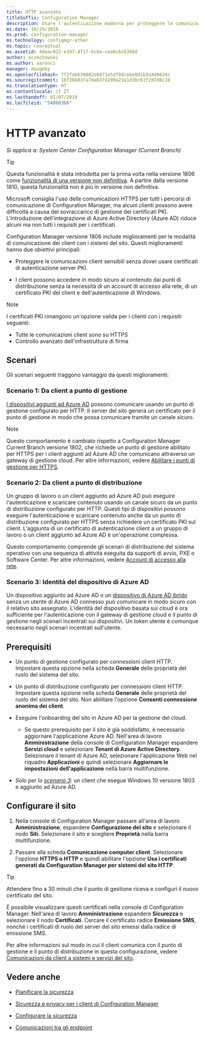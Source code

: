 ```yaml
---
title: HTTP avanzato
titleSuffix: Configuration Manager
description: Usare l'autenticazione moderna per proteggere le comunicazioni client senza dover usare certificati PKI.
ms.date: 10/29/2018
ms.prod: configuration-manager
ms.technology: configmgr-other
ms.topic: conceptual
ms.assetid: 4deac022-e397-4f1f-bc0a-cea6c6c6368d
author: aczechowski
ms.author: aaroncz
manager: dougeby
ms.openlocfilehash: 7f2fab639082e6871e5df8dcebe0d1b3a440624c
ms.sourcegitcommit: 1bf26b83fa7da637d299a21e1d3bc61f2d7d8c10
ms.translationtype: HT
ms.contentlocale: it-IT
ms.lasthandoff: 01/07/2019
ms.locfileid: "54060366"
---
```

# <a name="enhanced-http"></a>HTTP avanzato

*Si applica a: System Center Configuration Manager (Current Branch)*

<!--1356889,1358460-->

> [!Tip]  
> Questa funzionalità è stata introdotta per la prima volta nella versione 1806 come [funzionalità di una versione non definitiva](/sccm/core/servers/manage/pre-release-features). A partire dalla versione 1810, questa funzionalità non è più in versione non definitiva.  


Microsoft consiglia l'uso delle comunicazioni HTTPS per tutti i percorsi di comunicazione di Configuration Manager, ma alcuni clienti possono avere difficoltà a causa del sovraccarico di gestione dei certificati PKI. L'introduzione dell'integrazione di Azure Active Directory (Azure AD) riduce alcuni ma non tutti i requisiti per i certificati. 

Configuration Manager versione 1806 include miglioramenti per le modalità di comunicazione dei client con i sistemi del sito. Questi miglioramenti hanno due obiettivi principali:  

- Proteggere le comunicazioni client sensibili senza dover usare certificati di autenticazione server PKI.  

- I client possono accedere in modo sicuro al contenuto dai punti di distribuzione senza la necessità di un account di accesso alla rete, di un certificato PKI del client e dell'autenticazione di Windows.  

> [!Note]  
> I certificati PKI rimangono un'opzione valida per i clienti con i requisiti seguenti:   
> - Tutte le comunicazioni client sono su HTTPS  
> - Controllo avanzato dell'infrastruttura di firma  


## <a name="bkmk_scenario"></a> Scenari

Gli scenari seguenti traggono vantaggio da questi miglioramenti:  


### <a name="bkmk_scenario1"></a> Scenario 1: Da client a punto di gestione
<!--1356889-->

[I dispositivi aggiunti ad Azure AD](https://docs.microsoft.com/azure/active-directory/device-management-introduction#azure-ad-joined-devices) possono comunicare usando un punto di gestione configurato per HTTP. Il server del sito genera un certificato per il punto di gestione in modo che possa comunicare tramite un canale sicuro.   

> [!Note]  
> Questo comportamento è cambiato rispetto a Configuration Manager Current Branch versione 1802, che richiede un punto di gestione abilitato per HTTPS per i client aggiunti ad Azure AD che comunicano attraverso un gateway di gestione cloud. Per altre informazioni, vedere [Abilitare i punti di gestione per HTTPS](/sccm/core/clients/manage/cmg/certificates-for-cloud-management-gateway#bkmk_mphttps).  


### <a name="bkmk_scenario2"></a> Scenario 2: Da client a punto di distribuzione
<!--1358228-->

Un gruppo di lavoro o un client aggiunto ad Azure AD può eseguire l'autenticazione e scaricare contenuto usando un canale sicuro da un punto di distribuzione configurato per HTTP. Questi tipi di dispositivi possono eseguire l'autenticazione e scaricare contenuto anche da un punto di distribuzione configurato per HTTPS senza richiedere un certificato PKI sul client. L'aggiunta di un certificato di autenticazione client a un gruppo di lavoro o un client aggiunto ad Azure AD è un'operazione complessa.

Questo comportamento comprende gli scenari di distribuzione del sistema operativo con una sequenza di attività eseguita da supporti di avvio, PXE o Software Center. Per altre informazioni, vedere [Account di accesso alla rete](/sccm/core/plan-design/hierarchy/accounts#network-access-account).<!--1358278-->


### <a name="bkmk_scenario3"></a> Scenario 3: Identità del dispositivo di Azure AD 
<!--1358460-->

Un dispositivo aggiunto ad Azure AD o un [dispositivo di Azure AD ibrido](https://docs.microsoft.com/azure/active-directory/device-management-introduction#hybrid-azure-ad-joined-devices) senza un utente di Azure AD connesso può comunicare in modo sicuro con il relativo sito assegnato. L'identità del dispositivo basata sul cloud è ora sufficiente per l'autenticazione con il gateway di gestione cloud e il punto di gestione negli scenari incentrati sui dispositivi. Un token utente è comunque necessario negli scenari incentrati sull'utente.  


## <a name="prerequisites"></a>Prerequisiti  

- Un punto di gestione configurato per connessioni client HTTP. Impostare questa opzione nella scheda **Generale** delle proprietà del ruolo del sistema del sito.  

- Un punto di distribuzione configurato per connessioni client HTTP. Impostare questa opzione nella scheda **Generale** delle proprietà del ruolo del sistema del sito. Non abilitare l'opzione **Consenti connessione anonima dei client**.  

- Eseguire l'onboarding del sito in Azure AD per la gestione del cloud.  

    - Se questo prerequisito per il sito è già soddisfatto, è necessario aggiornare l'applicazione Azure AD. Nell'area di lavoro **Amministrazione** della console di Configuration Manager espandere **Servizi cloud** e selezionare **Tenant di Azure Active Directory**. Selezionare il tenant di Azure AD, selezionare l'applicazione Web nel riquadro **Applicazioni** e quindi selezionare **Aggiornare le impostazioni dell'applicazione** nella barra multifunzione.  

- *Solo per lo [scenario 3](#bkmk_scenario3)*: un client che esegue Windows 10 versione 1803 e aggiunto ad Azure AD. 



## <a name="configure-the-site"></a>Configurare il sito

1. Nella console di Configuration Manager passare all'area di lavoro **Amministrazione**, espandere **Configurazione del sito** e selezionare il nodo **Siti**. Selezionare il sito e scegliere **Proprietà** nella barra multifunzione.  

2. Passare alla scheda **Comunicazione computer client**. Selezionare l'opzione **HTTPS o HTTP** e quindi abilitare l'opzione **Usa i certificati generati da Configuration Manager per sistemi del sito HTTP**.  

> [!Tip]
> Attendere fino a 30 minuti che il punto di gestione riceva e configuri il nuovo certificato del sito.

È possibile visualizzare questi certificati nella console di Configuration Manager. Nell'area di lavoro **Amministrazione** espandere **Sicurezza** e selezionare il nodo **Certificati**. Cercare il certificato radice **Emissione SMS**, nonché i certificati di ruolo del server del sito emessi dalla radice di emissione SMS.

Per altre informazioni sul modo in cui il client comunica con il punto di gestione e il punto di distribuzione in questa configurazione, vedere [Comunicazioni da client a sistemi e servizi del sito](/sccm/core/plan-design/hierarchy/communications-between-endpoints#Planning_Client_to_Site_System).



## <a name="see-also"></a>Vedere anche
- [Pianificare la sicurezza](/sccm/core/plan-design/security/plan-for-security)  

- [Sicurezza e privacy per i client di Configuration Manager](/sccm/core/clients/deploy/plan/security-and-privacy-for-clients)  

- [Configurare la sicurezza](/sccm/core/plan-design/security/configure-security)  

- [Comunicazioni tra gli endpoint](/sccm/core/plan-design/hierarchy/communications-between-endpoints)  

